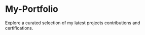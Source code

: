 # My-Portfolio
Explore a curated selection of my latest projects contributions and certifications. 
